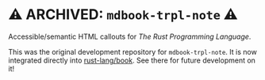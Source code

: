 # ⚠️ ARCHIVED: `mdbook-trpl-note` ⚠️

Accessible/semantic HTML callouts for _The Rust Programming Language_.

This was the original development repository for `mdbook-trpl-note`. It is now integrated directly into [rust-lang/book][repo]. See there for future development on it!

[repo]: https://github.com/rust-lang/book
